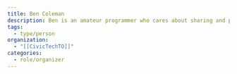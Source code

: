 ```yaml
---
title: Ben Coleman
description: Ben is an amateur programmer who cares about sharing and protecting nature in cities. He enjoys biking to work at the Scarborough Health Network Foundation, where he helps to raise funds to build more equitable healthcare facilities.
tags:
  - type/person
organization:
  - "[[CivicTechTO]]"
categories:
  - role/organizer
---
```

